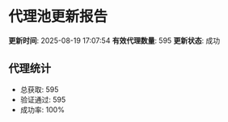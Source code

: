 # 代理池更新报告

**更新时间**: 2025-08-19 17:07:54
**有效代理数量**: 595
**更新状态**:  成功

## 代理统计
- 总获取: 595
- 验证通过: 595
- 成功率: 100%
